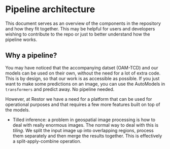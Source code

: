# Pipeline architecture

This document serves as an overview of the components in the repository and how they fit together. This may be helpful for users and developers wishing to contribute to the repo or just to better understand how the pipeline works.

## Why a pipeline?

You may have noticed that the accompanying datset (OAM-TCD) and our models can be used on their own, without the need for a lot of extra code. This is by design, so that our work is as accessible as possible. If you just want to make some predictions on an image, you can use the AutoModels in `transformers` and predict away. No pipeline needed.

However, at Restor we have a need for a platform that can be used for operational purposes and that requires a few more features built on top of the models.

- Tilled inference: a problem in geospatial image processing is how to deal with really enormous images. The normal way to deal with this is _tiling_. We split the input image up into overlapping regions, process them separately and then merge the results together. This is effectively a split-apply-combine operation.
